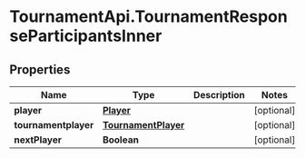 # TournamentApi.TournamentResponseParticipantsInner

## Properties

Name | Type | Description | Notes
------------ | ------------- | ------------- | -------------
**player** | [**Player**](Player.md) |  | [optional] 
**tournamentplayer** | [**TournamentPlayer**](TournamentPlayer.md) |  | [optional] 
**nextPlayer** | **Boolean** |  | [optional] 


